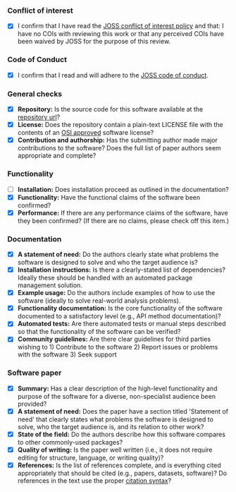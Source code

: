 ### Conflict of interest

- [x] I confirm that I have read the [JOSS conflict of interest policy](reviewer_guidelines.html#joss-conflict-of-interest-policy) and that: I have no COIs with reviewing this work or that any perceived COIs have been waived by JOSS for the purpose of this review.

### Code of Conduct

- [x] I confirm that I read and will adhere to the [JOSS code of conduct](https://joss.theoj.org/about#code_of_conduct).

### General checks

- [x]  **Repository:** Is the source code for this software available at the <a target="_blank" href="https://github.com/DistrictDataLabs/yellowbrick">repository url</a>?
- [x] **License:** Does the repository contain a plain-text LICENSE file with the contents of an [OSI approved](https://opensource.org/licenses/alphabetical) software license?
- [x]  **Contribution and authorship:** Has the submitting author made major contributions to the software? Does the full list of paper authors seem appropriate and complete?

### Functionality

- [ ]  **Installation:** Does installation proceed as outlined in the documentation?
- [x]  **Functionality:** Have the functional claims of the software been confirmed?
- [x]  **Performance:** If there are any performance claims of the software, have they been confirmed? (If there are no claims, please check off this item.)

### Documentation

- [x]  **A statement of need:** Do the authors clearly state what problems the software is designed to solve and who the target audience is?
- [x]  **Installation instructions:** Is there a clearly-stated list of dependencies? Ideally these should be handled with an automated package management solution.
- [x]  **Example usage:** Do the authors include examples of how to use the software (ideally to solve real-world analysis problems).
- [x]  **Functionality documentation:** Is the core functionality of the software documented to a satisfactory level (e.g., API method documentation)?
- [x]  **Automated tests:** Are there automated tests or manual steps described so that the functionality of the software can be verified?
- [x]  **Community guidelines:** Are there clear guidelines for third parties wishing to 1) Contribute to the software 2) Report issues or problems with the software 3) Seek support

### Software paper

- [x]  **Summary:** Has a clear description of the high-level functionality and purpose of the software for a diverse, non-specialist audience been provided?
- [x]  **A statement of need:** Does the paper have a section titled 'Statement of need' that clearly states what problems the software is designed to solve, who the target audience is, and its relation to other work?
- [x]  **State of the field:** Do the authors describe how this software compares to other commonly-used packages?
- [x]  **Quality of writing:** Is the paper well written (i.e., it does not require editing for structure, language, or writing quality)?
- [x]  **References:** Is the list of references complete, and is everything cited appropriately that should be cited (e.g., papers, datasets, software)? Do references in the text use the proper [citation syntax]( https://rmarkdown.rstudio.com/authoring_bibliographies_and_citations.html#citation_syntax)?
